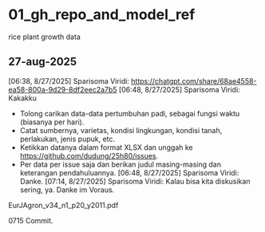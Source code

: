 # 01_gh_repo_and_model_ref
rice plant growth data


## 27-aug-2025
[06:38, 8/27/2025] Sparisoma Viridi: https://chatgpt.com/share/68ae4558-ea58-800a-9d29-8df2eec2a7b5
[06:48, 8/27/2025] Sparisoma Viridi: Kakakku
- Tolong carikan data-data pertumbuhan padi, sebagai fungsi waktu (biasanya per hari).
- Catat sumbernya, varietas, kondisi lingkungan, kondisi tanah, perlakukan, jenis pupuk, etc.
- Ketikkan datanya dalam format XLSX dan unggah ke https://github.com/dudung/25h80/issues.
- Per data per issue saja dan berikan judul masing-masing dan keterangan pendahuluannya.
[06:48, 8/27/2025] Sparisoma Viridi: Danke.
[07:14, 8/27/2025] Sparisoma Viridi: Kalau bisa kita diskusikan sering, ya. Danke im Voraus.

EurJAgron_v34_n1_p20_y2011.pdf

0715 Commit.
